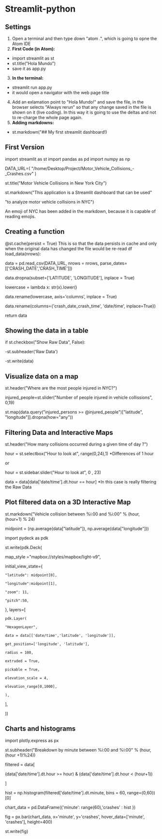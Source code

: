 # Streamlit-python
## Settings

1. Open a terminal and then type down "atom .", which is going to opne the Atom IDE
2. **First Code (in Atom):**
- import streamlit as st 
- st.title("Hola Mundo") 
- save it as app.py
3. **In the terminal:**
- streamlit run app.py
- it would open a navigator with the web page title
4. Add an exlamation point to "Hola Mundo!" and save the file, in the browser selects "Always rerun" so that any change saved in the file is shown on it (live coding). In this way it is going to use the deltas and not to re-charge the whole page again.
5. **Adding markdowns:**
- st.markdown("## My first streamlit dashboard!)

## First Version
import streamlit as st
import pandas as pd
import numpy as np

DATA_URL=(
"/home/Desktop/Project/Motor_Vehicle_Collisions_-_Crashes.csv"
)

st.title("Motor Vehicle Collisions in New York City")

st.markdown("This application is a Streamlit dashboard that can be used"

"to analyze motor vehicle collisions in NYC")

An emoji of NYC has been added in the markdown, because it is capable of reading emojis.

## Creating a function
@st.cache(persist = True) This is so that the data persists in cache and only when the original data has changed the file would be re-read
df load_data(nrows):

  data = pd.read_csv(DATA_URL, nrows = nrows, parse_dates=[['CRASH_DATE','CRASH_TIME']])
  
  data.dropna(subset=['LATITUDE', 'LONGITUDE'], inplace = True)
  
  lowercase = lambda x: str(x).lower()
  
  data.rename(lowercase, axis='columns', inplace = True)
  
  data.rename(columns={'crash_date_crash_time', 'date/time', inplace=True})
  
  return data
  
  ## Showing the data in a table
  if st.checkbox("Show Raw Data", False):
  
  -st.subheader('Raw Data')
  
  -st.write(data)
  
  ## Visualize data on a map
  st.header("Where are the most people injured in NYC?")
  
  injured_people=st.slider("Number of people injured in vehicle collissions", 0,19)
  
  st.map(data.query("injured_persons >= @injured_people")["latitude", "longitude"]].dropna(how="any"))
 
## Filtering Data and Interactive Maps
st.header("How many collisions occurred during a given time of day ?")

hour = st.selectbox("Hour to look at", range(0,24),1)   *Differences of 1 hour

or

hour = st.sidebar.slider("Hour to look at", 0 , 23)

data = data[data['date/time'].dt.hour == hour]   *In this case is really filtering the Raw Data

## Plot filtered data on a 3D Interactive Map
st.markdown("Vehicle collision between %i:00 and %i:00" % (hour, (hour+1) % 24)

midpoint = (np.average(data["latitude"]), np.average(data["longitude"]))

import pydeck as pdk

st.write(pdk.Deck(

  map_style ="mapbox://styles/mapbox/light-v9",
  
  initial_view_state={
  
    "latitude": midpoint[0],
    
    "longitude":midpoint[1],
    
    "zoom": 11,
    
    "pitch":50,
  
  },
  layers=[
  
    pdk.Layer(
    
    "HexagonLayer",
    
    data = data[['date/time','latitude', 'longitude']],
    
    get_position=['longitude', 'latitude'],
    
    radius = 100,
    
    extruded = True,
    
    pickable = True,
    
    elevation_scale = 4,
    
    elevation_range[0,1000],
       
    ),
    
  ],
  
))

## Charts and histograms
import plotly.express as px

st.subheader("Breakdown by minute between %i:00 and %i:00" % (hour, (hour +1)%24))

filtered = data[

  (data['date/time'].dt.hour >= hour) & (data['date/time'].dt.hour < (hour+1))

]

hist = np.histogram(filtered['date/time'].dt.minute, bins = 60, range=(0,60))[0]

chart_data = pd.DataFrame({'minute': range(60),'crashes' : hist })

fig = px.bar(chart_data, x='minute', y='crashes', hover_data=['minute', 'crashes'], height=400)

st.write(fig)



